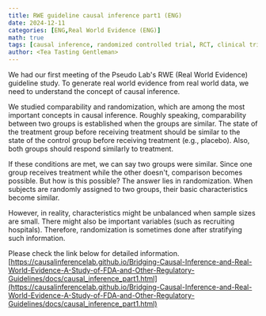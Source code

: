 ```yaml
---
title: RWE guideline causal inference part1 (ENG)
date: 2024-12-11
categories: [ENG,Real World Evidence (ENG)]
math: true
tags: [causal inference, randomized controlled trial, RCT, clinical trial]     # TAG names should always be lowercase
author: <Tea Tasting Gentleman>
---
```

We had our first meeting of the Pseudo Lab's RWE (Real World Evidence) guideline study. To generate real world evidence from real world data, we need to understand the concept of causal inference.

We studied comparability and randomization, which are among the most important concepts in causal inference. Roughly speaking, comparability between two groups is established when the groups are similar. The state of the treatment group before receiving treatment should be similar to the state of the control group before receiving treatment (e.g., placebo). Also, both groups should respond similarly to treatment.

If these conditions are met, we can say two groups were similar. Since one group receives treatment while the other doesn't, comparison becomes possible. But how is this possible? The answer lies in randomization. When subjects are randomly assigned to two groups, their basic characteristics become similar.

However, in reality, characteristics might be unbalanced when sample sizes are small. There might also be important variables (such as recruiting hospitals). Therefore, randomization is sometimes done after stratifying such information.

Please check the link below for detailed information.
[https://causalinferencelab.github.io/Bridging-Causal-Inference-and-Real-World-Evidence-A-Study-of-FDA-and-Other-Regulatory-Guidelines/docs/causal_inference_part1.html](https://causalinferencelab.github.io/Bridging-Causal-Inference-and-Real-World-Evidence-A-Study-of-FDA-and-Other-Regulatory-Guidelines/docs/causal_inference_part1.html)